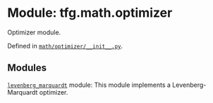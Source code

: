 <div itemscope itemtype="http://developers.google.com/ReferenceObject">
<meta itemprop="name" content="tfg.math.optimizer" />
<meta itemprop="path" content="Stable" />
</div>

# Module: tfg.math.optimizer

Optimizer module.



Defined in [`math/optimizer/__init__.py`](https://github.com/tensorflow/graphics/blob/master/tensorflow_graphics/math/optimizer/__init__.py).

<!-- Placeholder for "Used in" -->


## Modules

[`levenberg_marquardt`](../../tfg/math/optimizer/levenberg_marquardt.md) module: This module implements a Levenberg-Marquardt optimizer.

